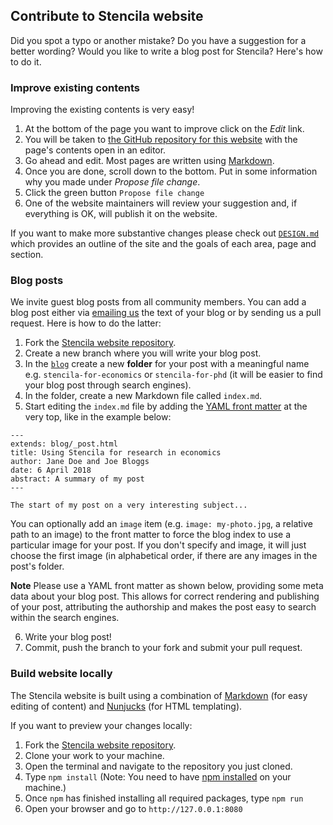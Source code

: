 ## Contribute to Stencila website

Did you spot a typo or another mistake? Do you have a suggestion for a better wording?
Would you like to write a blog post for Stencila? Here's how to do it.

### Improve existing contents

Improving the existing contents is very easy!

1. At the bottom of the page you want to improve click on the *Edit* link.
2. You will be taken to [the GitHub repository for this website](stencila-website-repo) with the page's contents open in an editor.
3. Go ahead and edit. Most pages are written using [Markdown](markdown).
4. Once you are done, scroll down to the bottom. Put in some information why you made under
*Propose file change*.
5. Click the green button `Propose file change`
6. One of the website maintainers will review your suggestion and, if everything is OK,
will publish it on the website.

If you want to make more substantive changes please check out [`DESIGN.md`](DESIGN.md)
which provides an outline of the site and the goals of each area, page and section.

### Blog posts

We invite guest blog posts from all community members. You can add a blog post
either via [emailing us](mailto:hello@stenci.la) the text of your blog or
by sending us a pull request. Here is how to do the latter:

1. Fork the [Stencila website repository](stencila-website-repo).
2. Create a new branch where you will write your blog post.
3. In the [`blog`](blog) create a new **folder** for your post with a meaningful name e.g. `stencila-for-economics` or `stencila-for-phd` (it will be easier to find your blog post through search engines).
4. In the folder, create a new Markdown file called `index.md`.
5. Start editing the `index.md` file by adding the [YAML front matter](http://assemble.io/docs/YAML-front-matter.html) at the very top,
like in the example below:

```
---
extends: blog/_post.html
title: Using Stencila for research in economics
author: Jane Doe and Joe Bloggs
date: 6 April 2018
abstract: A summary of my post
---

The start of my post on a very interesting subject...
```

You can optionally add an `image` item (e.g. `image: my-photo.jpg`, a relative path to an image) to the front matter to force the blog index to use a particular image for your post. If you don't specify and image, it will just choose the first image (in alphabetical order, if there are any images in the post's folder.

**Note** Please use a YAML front matter as shown below, providing
some meta data about your blog post. This allows for correct rendering and
publishing of your post, attributing the authorship and makes the post
easy to search within the search engines.


6. Write your blog post!
7. Commit, push the branch to your fork and submit your pull request.

### Build website locally

The Stencila website is built using a combination of [Markdown][markdown] (for easy editing of content) and [Nunjucks][nunjucks] (for HTML templating).

If you want to preview your changes locally:

1. Fork the [Stencila website repository][stencila-website-repo].
2. Clone your work to your machine.
3. Open the terminal and navigate to the repository you just cloned.
4. Type `npm install` (Note: You need to have [npm installed](https://www.npmjs.com/get-npm) on your machine.)
5. Once `npm` has finished installing all required packages, type `npm run`
6. Open your browser and go to `http://127.0.0.1:8080`


[stencila-site]: http://stenci.la/
[nunjucks]: https://mozilla.github.io/nunjucks/
[stencila-website-repo]: https://github.com/stencila/website
[markdown]: https://daringfireball.net/projects/markdown
